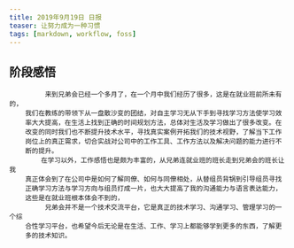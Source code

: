 ```yaml
---
title: 2019年9月19日 日报 
teaser: 让努力成为一种习惯
tags: [markdown, workflow, foss]
---
```

## 阶段感悟
    
             来到兄弟会已经一个多月了，在一个月中我们经历了很多，这是在就业班前所未有的，
        我们在教练的带领下从一盘散沙变的团结，对自主学习无从下手到寻找学习方法使学习效
        率大大提高，在生活上找到正确的时间规划方法，总体对生活及学习做出了很多改变。在
        改变的同时我们也不断提升技术水平，寻找真实案例开拓我们的技术视野，了解当下工作
        岗位上的真正需求，切合实战对公司中的工作工具、工作方法以及解决问题的能力进行不
        断的提升。
            在学习以外，工作感悟也是颇为丰富的，从兄弟连就业班的班长走到兄弟会的班长让我
        真正体会到了在公司中是如何了解同僚、如何与同僚相处，从替组员背锅到引导组员寻找
        正确学习方法与学习方向与组员打成一片，也大大提高了我的沟通能力与语言表达能力，
        这些是在就业班根本体会不到的，
             兄弟会并不是一个技术交流平台，它是真正的技术学习、沟通学习、管理学习的一个综
        合性学习平台，也希望今后无论是在生活、工作、学习上都能够学到更多的东西，了解更
        多的技术知识。
    
